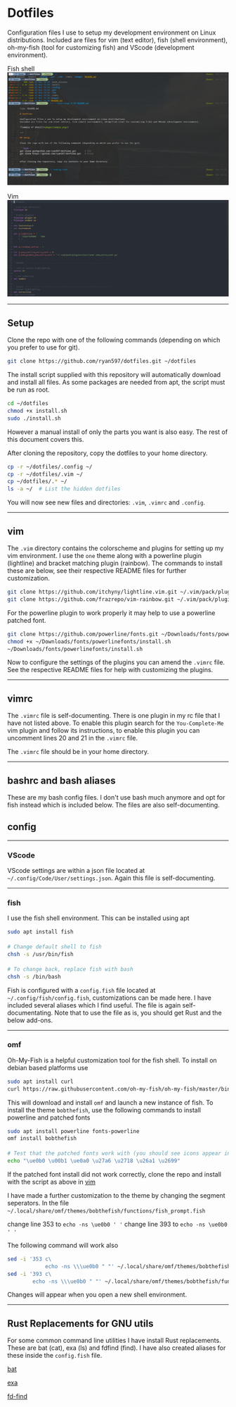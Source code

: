 # Dotfiles

Configuration files I use to setup my development environment on Linux distributions.
Included are files for vim (text editor), fish (shell environment), oh-my-fish (tool for customizing fish) and VScode (development environment).

Fish shell
![sample-of-shell](<images/sampleshell.png>)

Vim
![sample-of-vim](<images/samplevim.png>)

---

## Setup
Clone the repo with one of the following commands (depending on which you prefer to use for git).

```bash
git clone https://github.com/ryan597/dotfiles.git ~/dotfiles
```

The install script supplied with this repository will automatically download and install all files. As some packages are needed from apt, the script must be run as root.

```bash
cd ~/dotfiles
chmod +x install.sh
sudo ./install.sh
```

However a manual install of only the parts you want is also easy. The rest of this document covers this.

After cloning the repository, copy the dotfiles to your home directory.

```bash
cp -r ~/dotfiles/.config ~/
cp -r ~/dotfiles/.vim ~/
cp ~/dotfiles/.* ~/
ls -a ~/  # List the hidden dotfiles
```

You will now see new files and directories: `.vim`, `.vimrc` and `.config`.

---

## vim

The `.vim` directory contains the colorscheme and plugins for setting up my vim environment.
I use the `one` theme along with a powerline plugin (lightline) and bracket matching plugin (rainbow).
The commands to install these are below, see their respective README files for further customization.

```bash
git clone https://github.com/itchyny/lightline.vim.git ~/.vim/pack/plugins/start/lightline
git clone https://github.com/frazrepo/vim-rainbow.git ~/.vim/pack/plugins/start/rainbow
```

For the powerline plugin to work properly it may help to use a powerline patched font.

```bash
git clone https://github.com/powerline/fonts.git ~/Downloads/fonts/powerlinefonts
chmod +x ~/Downloads/fonts/powerlinefonts/install.sh
~/Downloads/fonts/powerlinefonts/install.sh
```

Now to configure the settings of the plugins you can amend the `.vimrc` file.
See the respective README files for help with customizing the plugins.

---

## vimrc

The `.vimrc` file is self-documenting. There is one plugin in my rc file that I have not listed above. To enable this plugin search for the `You-Complete-Me` vim plugin and follow its instructions, to enable this plugin you can uncomment lines 20 and 21 in the `.vimrc` file.

The `.vimrc` file should be in your home directory.

---

## bashrc and bash aliases

These are my bash config files. I don't use bash much anymore and opt for fish instead which is included below.
The files are also self-documenting.

## config

---

### VScode

VScode settings are within a json file located at `~/.config/Code/User/settings.json`.
Again this file is self-documenting.

---

### fish

I use the fish shell environment. This can be installed using apt

```bash
sudo apt install fish

# Change default shell to fish
chsh -s /usr/bin/fish

# To change back, replace fish with bash
chsh -s /bin/bash
```

Fish is configured with a `config.fish` file located at `~/.config/fish/config.fish`, customizations can be made here. I have included several aliases which I find useful. The file is again self-documentating. Note that to use the file as is, you should get Rust and the below add-ons.

---

### omf

Oh-My-Fish is a helpful customization tool for the fish shell. To install on debian based platforms use

```bash
sudo apt install curl
curl https://raw.githubusercontent.com/oh-my-fish/oh-my-fish/master/bin/install | fish
```
This will download and install `omf` and launch a new instance of fish.
To install the theme `bobthefish`, use the following commands to install powerline and patched fonts

```bash
sudo apt install powerline fonts-powerline
omf install bobthefish

# Test that the patched fonts work with (you should see icons appear in the terminal)
echo "\ue0b0 \u00b1 \ue0a0 \u27a6 \u2718 \u26a1 \u2699"
```

If the patched font install did not work correctly, clone the repo and install with the script as above in [vim](#vim)

I have made a further customization to the theme by changing the segment seperators.
In the file `~/.local/share/omf/themes/bobthefish/functions/fish_prompt.fish`

change line 353 to `echo -ns \ue0b0 ' '`
change line 393 to `echo -ns \ue0b0 ' '`

The following command will work also

```bash
sed -i '353 c\
            echo -ns \\\ue0b0 " "' ~/.local/share/omf/themes/bobthefish/functions/fish_prompt.fish
sed -i '393 c\
        echo -ns \\\ue0b0 " "' ~/.local/share/omf/themes/bobthefish/functions/fish_prompt.fish
```

Changes will appear when you open a new shell environment.

---

## Rust Replacements for GNU utils

For some common command line utilities I have install Rust replacements. These are bat (cat), exa (ls) and fdfind (find). I have also created aliases for these inside the `config.fish` file.

[bat](https://github.com/sharkdp/bat)

[exa](https://github.com/ogham/exa)

[fd-find](https://github.com/sharkdp/fd)
